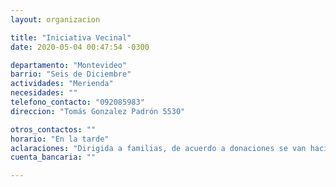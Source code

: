 ```yaml
---
layout: organizacion

title: "Iniciativa Vecinal"
date: 2020-05-04 00:47:54 -0300

departamento: "Montevideo"
barrio: "Seis de Diciembre"
actividades: "Merienda"
necesidades: ""
telefono_contacto: "092085983"
direccion: "Tomás Gonzalez Padrón 5530"

otros_contactos: ""
horario: "En la tarde"
aclaraciones: "Dirigida a familias, de acuerdo a donaciones se van haciendo las meriendas."
cuenta_bancaria: ""

---
```

